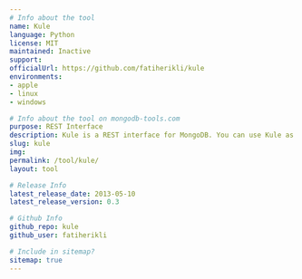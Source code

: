 ```yaml
---
# Info about the tool
name: Kule
language: Python
license: MIT
maintained: Inactive
support: 
officialUrl: https://github.com/fatiherikli/kule
environments:
- apple
- linux
- windows

# Info about the tool on mongodb-tools.com
purpose: REST Interface
description: Kule is a REST interface for MongoDB. You can use Kule as a temporary backend for apps.
slug: kule
img: 
permalink: /tool/kule/ 
layout: tool

# Release Info
latest_release_date: 2013-05-10
latest_release_version: 0.3

# Github Info
github_repo: kule
github_user: fatiherikli

# Include in sitemap?
sitemap: true
---
```

